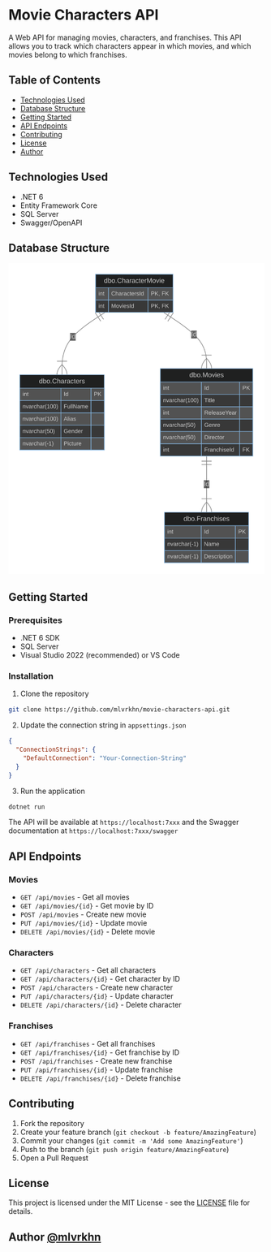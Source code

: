 # Movie Characters API

A Web API for managing movies, characters, and franchises. This API allows you to track which characters appear in which movies, and which movies belong to which franchises.

## Table of Contents
- [Technologies Used](#technologies-used)
- [Database Structure](#database-structure)
- [Getting Started](#getting-started)
- [API Endpoints](#api-endpoints)
- [Contributing](#contributing)
- [License](#license)
- [Author](#author)

## Technologies Used
- .NET 6
- Entity Framework Core
- SQL Server
- Swagger/OpenAPI

## Database Structure
![Database Diagram](Data/chart.svg)

## Getting Started

### Prerequisites
- .NET 6 SDK
- SQL Server
- Visual Studio 2022 (recommended) or VS Code

### Installation
1. Clone the repository
```bash
git clone https://github.com/mlvrkhn/movie-characters-api.git
```

2. Update the connection string in `appsettings.json`
```json
{
  "ConnectionStrings": {
    "DefaultConnection": "Your-Connection-String"
  }
}
```

3. Run the application
```bash
dotnet run
```

The API will be available at `https://localhost:7xxx` and the Swagger documentation at `https://localhost:7xxx/swagger`

## API Endpoints

### Movies
- `GET /api/movies` - Get all movies
- `GET /api/movies/{id}` - Get movie by ID
- `POST /api/movies` - Create new movie
- `PUT /api/movies/{id}` - Update movie
- `DELETE /api/movies/{id}` - Delete movie

### Characters
- `GET /api/characters` - Get all characters
- `GET /api/characters/{id}` - Get character by ID
- `POST /api/characters` - Create new character
- `PUT /api/characters/{id}` - Update character
- `DELETE /api/characters/{id}` - Delete character

### Franchises
- `GET /api/franchises` - Get all franchises
- `GET /api/franchises/{id}` - Get franchise by ID
- `POST /api/franchises` - Create new franchise
- `PUT /api/franchises/{id}` - Update franchise
- `DELETE /api/franchises/{id}` - Delete franchise

## Contributing
1. Fork the repository
2. Create your feature branch (`git checkout -b feature/AmazingFeature`)
3. Commit your changes (`git commit -m 'Add some AmazingFeature'`)
4. Push to the branch (`git push origin feature/AmazingFeature`)
5. Open a Pull Request

## License
This project is licensed under the MIT License - see the [LICENSE](LICENSE) file for details.

## Author [@mlvrkhn](https://github.com/mlvrkhn)